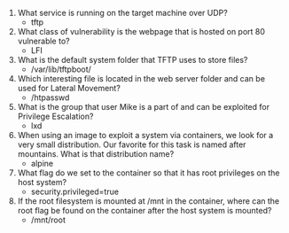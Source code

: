 1. What service is running on the target machine over UDP?
	- tftp
2. What class of vulnerability is the webpage that is hosted on port 80 vulnerable to?
	- LFI
1. What is the default system folder that TFTP uses to store files?
	- /var/lib/tftpboot/
2. Which interesting file is located in the web server folder and can be used for Lateral Movement?
	- /htpasswd
3. What is the group that user Mike is a part of and can be exploited for Privilege Escalation?
	-  lxd
4. When using an image to exploit a system via containers, we look for a very small distribution. Our favorite for this task is named after mountains. What is that distribution name?
	- alpine
5. What flag do we set to the container so that it has root privileges on the host system?
	- security.privileged=true
6. If the root filesystem is mounted at /mnt in the container, where can the root flag be found on the container after the host system is mounted?
	- /mnt/root